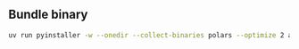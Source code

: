 ## Bundle binary

```bash
uv run pyinstaller -w --onedir --collect-binaries polars --optimize 2 account.py
```